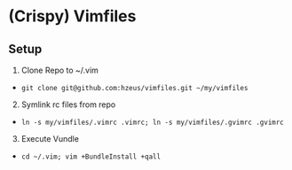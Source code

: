 (Crispy) Vimfiles
===============

Setup
-----

1. Clone Repo to ~/.vim
 * `git clone git@github.com:hzeus/vimfiles.git ~/my/vimfiles`
2. Symlink rc files from repo
  * `ln -s my/vimfiles/.vimrc .vimrc; ln -s my/vimfiles/.gvimrc .gvimrc`
3. Execute Vundle
  * `cd ~/.vim; vim +BundleInstall +qall`
